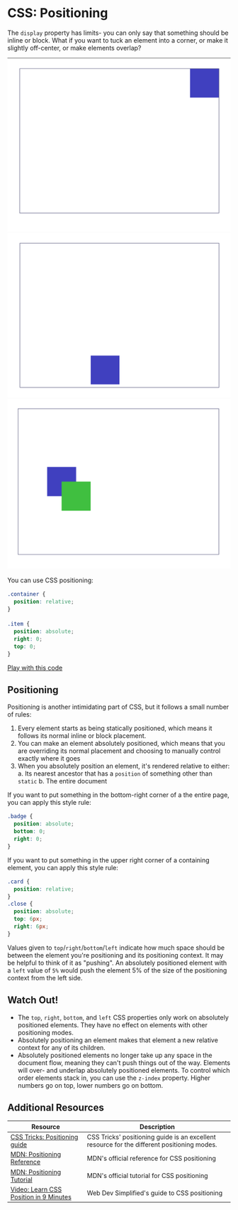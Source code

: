 # CSS: Positioning

The `display` property has limits- you can only say that something should be inline or block. What if you want to tuck an element into a corner, or make it slightly off-center, or make elements overlap?

![CSS positioning example](assets/css-positioning-1.png)
![CSS positioning example](assets/css-positioning-2.png)
![CSS positioning example](assets/css-positioning-3.png)

You can use CSS positioning:

```css
.container {
  position: relative;
}

.item {
  position: absolute;
  right: 0;
  top: 0;
}
```

[Play with this code](https://codesandbox.io/s/wonderful-moon-jzcd2?file=/index.css)

## Positioning

Positioning is another intimidating part of CSS, but it follows a small number of rules:

1. Every element starts as being statically positioned, which means it follows its normal inline or block placement.
2. You can make an element absolutely positioned, which means that you are overriding its normal placement and choosing to manually control exactly where it goes
3. When you absolutely position an element, it's rendered relative to either:
  a. Its nearest ancestor that has a `position` of something other than `static`
  b. The entire document

If you want to put something in the bottom-right corner of a the entire page, you can apply this style rule:

```css
.badge {
  position: absolute;
  bottom: 0;
  right: 0;
}
```

If you want to put something in the upper right corner of a containing element, you can apply this style rule:

```css
.card {
  position: relative;
}
.close {
  position: absolute;
  top: 6px;
  right: 6px;
}
```

Values given to `top`/`right`/`bottom`/`left` indicate how much space should be between the element you're positioning and its positioning context. It may be helpful to think of it as "pushing". An absolutely positioned element with a `left` value of `5%` would push the element 5% of the size of the positioning context from the left side.

## Watch Out!

* The `top`, `right`, `bottom`, and `left` CSS properties only work on absolutely positioned elements. They have no effect on elements with other positioning modes.
* Absolutely positioning an element makes that element a new relative context for any of its children.
* Absolutely positioned elements no longer take up any space in the document flow, meaning they can't push things out of the way. Elements will over- and underlap absolutely positioned elements. To control which order elements stack in, you can use the `z-index` property. Higher numbers go on top, lower numbers go on bottom.

## Additional Resources

| Resource | Description |
| --- | --- |
| [CSS Tricks: Positioning guide](https://css-tricks.com/snippets/css/a-guide-to-flexbox/) | CSS Tricks' positioning guide is an excellent resource for the different positioning modes. |
| [MDN: Positioning Reference](https://developer.mozilla.org/en-US/docs/Web/CSS/position) | MDN's official reference for CSS positioning |
| [MDN: Positioning Tutorial](https://developer.mozilla.org/en-US/docs/Learn/CSS/CSS_layout/Positioning) | MDN's official tutorial for CSS positioning |
| [Video: Learn CSS Position in 9 Minutes](https://www.youtube.com/watch?v=jx5jmI0UlXU) | Web Dev Simplified's guide to CSS positioning |

